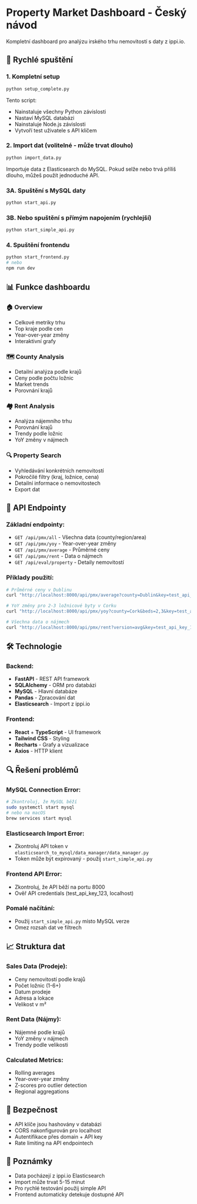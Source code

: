 # Property Market Dashboard - Český návod

Kompletní dashboard pro analýzu irského trhu nemovitostí s daty z ippi.io.

## 🚀 Rychlé spuštění

### 1. Kompletní setup
```bash
python setup_complete.py
```
Tento script:
- Nainstaluje všechny Python závislosti
- Nastaví MySQL databázi
- Nainstaluje Node.js závislosti
- Vytvoří test uživatele s API klíčem

### 2. Import dat (volitelné - může trvat dlouho)
```bash
python import_data.py
```
Importuje data z Elasticsearch do MySQL. Pokud selže nebo trvá příliš dlouho, můžeš použít jednoduché API.

### 3A. Spuštění s MySQL daty
```bash
python start_api.py
```

### 3B. Nebo spuštění s přímým napojením (rychlejší)
```bash
python start_simple_api.py
```

### 4. Spuštění frontendu
```bash
python start_frontend.py
# nebo
npm run dev
```

## 📊 Funkce dashboardu

### 🏠 Overview
- Celkové metriky trhu
- Top kraje podle cen
- Year-over-year změny
- Interaktivní grafy

### 🗺️ County Analysis
- Detailní analýza podle krajů
- Ceny podle počtu ložnic
- Market trends
- Porovnání krajů

### 🏘️ Rent Analysis
- Analýza nájemního trhu
- Porovnání krajů
- Trendy podle ložnic
- YoY změny v nájmech

### 🔍 Property Search
- Vyhledávání konkrétních nemovitostí
- Pokročilé filtry (kraj, ložnice, cena)
- Detailní informace o nemovitostech
- Export dat

## 🔧 API Endpointy

### Základní endpointy:
- `GET /api/pmx/all` - Všechna data (county/region/area)
- `GET /api/pmx/yoy` - Year-over-year změny
- `GET /api/pmx/average` - Průměrné ceny
- `GET /api/pmx/rent` - Data o nájmech
- `GET /api/eval/property` - Detaily nemovitostí

### Příklady použití:
```bash
# Průměrné ceny v Dublinu
curl "http://localhost:8000/api/pmx/average?county=Dublin&key=test_api_key_123&domain=localhost"

# YoY změny pro 2-3 ložnicové byty v Corku
curl "http://localhost:8000/api/pmx/yoy?county=Cork&beds=2,3&key=test_api_key_123&domain=localhost"

# Všechna data o nájmech
curl "http://localhost:8000/api/pmx/rent?version=avg&key=test_api_key_123&domain=localhost"
```

## 🛠 Technologie

### Backend:
- **FastAPI** - REST API framework
- **SQLAlchemy** - ORM pro databázi
- **MySQL** - Hlavní databáze
- **Pandas** - Zpracování dat
- **Elasticsearch** - Import z ippi.io

### Frontend:
- **React** + **TypeScript** - UI framework
- **Tailwind CSS** - Styling
- **Recharts** - Grafy a vizualizace
- **Axios** - HTTP klient

## 🔍 Řešení problémů

### MySQL Connection Error:
```bash
# Zkontroluj, že MySQL běží
sudo systemctl start mysql
# nebo na macOS
brew services start mysql
```

### Elasticsearch Import Error:
- Zkontroluj API token v `elasticsearch_to_mysql/data_manager/data_manager.py`
- Token může být expirovaný - použij `start_simple_api.py`

### Frontend API Error:
- Zkontroluj, že API běží na portu 8000
- Ověř API credentials (test_api_key_123, localhost)

### Pomalé načítání:
- Použij `start_simple_api.py` místo MySQL verze
- Omez rozsah dat ve filtrech

## 📈 Struktura dat

### Sales Data (Prodeje):
- Ceny nemovitostí podle krajů
- Počet ložnic (1-6+)
- Datum prodeje
- Adresa a lokace
- Velikost v m²

### Rent Data (Nájmy):
- Nájemné podle krajů
- YoY změny v nájmech
- Trendy podle velikosti

### Calculated Metrics:
- Rolling averages
- Year-over-year změny
- Z-scores pro outlier detection
- Regional aggregations

## 🔐 Bezpečnost

- API klíče jsou hashovány v databázi
- CORS nakonfigurován pro localhost
- Autentifikace přes domain + API key
- Rate limiting na API endpointech

## 📝 Poznámky

- Data pocházejí z ippi.io Elasticsearch
- Import může trvat 5-15 minut
- Pro rychlé testování použij simple API
- Frontend automaticky detekuje dostupné API